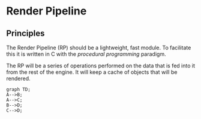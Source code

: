 # Render Pipeline
## Principles
The Render Pipeline (RP) should be a lightweight, fast module. To facilitate this it is written in C with the _procedural programming_ paradigm.

The RP will be a series of operations performed on the data that is fed into it from the rest of the engine. It will keep a cache of objects that will be rendered.

```mermaid
graph TD;
A-->B;
A-->C;
B-->D;
C-->D;
```
